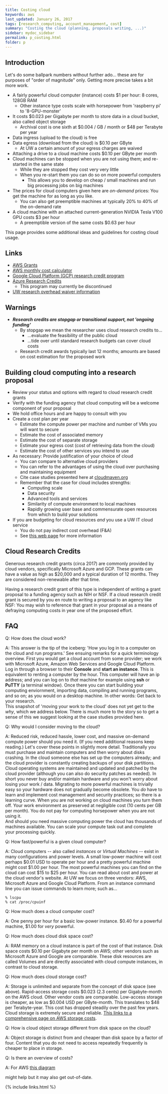 ```yaml
---
title: Costing cloud
keywords: aws
last_updated: January 26, 2017
tags: [research_computing, account_management, cost]
summary: "Costing the cloud (planning, proposals writing, ...)"
sidebar: mydoc_sidebar
permalink: p_costing.html
folder: p
---
```


## Introduction


Let's do some ballpark numbers without further ado... these are for purposes of "order of magnitude" 
only. Getting more precise takes a bit more work. 


- A fairly powerful cloud computer (instance) costs $1 per hour: 8 cores, 128GB RAM
  - Other instance type costs scale with horsepower from 'raspberry pi' to '8-GPU-monster'
- It costs $0.023 per Gigabyte per month to store data in a cloud bucket, also called object storage
  - Archival cost is one sixth at $0.004 / GB / month or $48 per Terabyte per year
- Data ingress (upload to the cloud) is free
- Data egress (download from the cloud) is $0.10 per GByte
  - At UW a certain amount of your egress charges are waived
- Attaching a drive to a cloud machine costs $0.10 per GByte per month 
- Cloud machines can be stopped when you are not using them; and re-started in the same state
  - While they are stopped they cost very very little
  - When you re-start them you can do so on more powerful computers
    - This allows you to develop on cheap / small machines and run big processing jobs on big machines
- The prices for cloud computers given here are *on-demand* prices: You get the machine for as long as you like.
  - You can also get preemptible machines at typically 20% to 40% of the on-demand rate
- A cloud machine with an attached current-generation NVIDIA Tesla V100 GPU costs $3 per hour 
  - A preemptible version of the same costs $0.63 per hour


This page provides some additional ideas and guidelines for costing cloud usage. 


## Links

- [AWS Grants](https://aws.amazon.com/grants/)
- [AWS monthly cost calculator](http://calculator.s3.amazonaws.com/calc5.html)
- [Google Cloud Platform (GCP) research credit program](https://www.blog.google/products/google-cloud/google-cloud-platform-announces-new-credits-program-researchers/)
- [Azure Research Credits](https://www.microsoft.com/en-us/research/academic-program/microsoft-azure-for-research/)
  - This program may currently be discontinued
- [UW research overhead waiver information](http://itconnect.uw.edu/research/waiver/)


## Warnings

- ***Research credits are stopgap or transitional support, not 'ongoing funding'***
  - By stopgap we mean the researcher uses cloud research credits to...
    - ...evaluate the feasibility of the public cloud 
    - ...tide over until standard research budgets can cover cloud costs
  - Research credit awards typically last 12 months; amounts are based on cost estimation for the proposed work


## Building cloud computing into a research proposal


- Review your status and options with regard to cloud research credit grants
- Verify with the funding agency that cloud computing will be a welcome component of your proposal
- We hold office hours and are happy to consult with you
- Create a cost plan per year
  - Estimate the compute power per machine and number of VMs you will want to secure
  - Estimate the cost of associated memory
  - Estimate the cost of separate storage
  - Estimate your egress cost (cost of retrieving data from the cloud)
  - Estimate the cost of other services you intend to use
- As necessary: Provide justification of your choice of cloud
  - You can compare to alternative cloud providers
  - You can refer to the advantages of using the cloud over purchasing and maintaining equipment
  - Cite case studies presented here at [cloudmaven.org](http://cloudmaven.org) 
  - Remember that the case for cloud includes strengths: 
    - Computing scale
    - Data security
    - Advanced tools and services
    - Similarity of compute environment to local machines
    - Rapidly growing user base and commensurate open resources from which to build your solutions
- If you are budgeting for cloud resources *and* you use a UW IT cloud service 
  - You do not pay indirect cost overhead (F&A)
  - See [this web page](http://itconnect.uw.edu/research/waiver/) for more information


## Cloud Research Credits


Generous research credit grants (circa 2017) are commonly provided by cloud vendors, specifically
Microsoft Azure and GCP.  These grants can have a value as high 
as $20,000 and a typical duration of 12 months. They are considered non-renewable after that time. 


Having a research credit grant of this type is independent of writing a grant proposal to a funding 
agency such as NIH or NSF. If a cloud research credit grant is secured by you en route to writing a
proposal to an agency like NSF: You may wish to reference that grant in your proposal as a means 
of defraying computing costs in year one of the proposed effort. 


## FAQ


Q: How does the cloud work? 


A: This answer is the tip of the iceberg: 'How you log in to a computer on the cloud and run programs.'
See ensuing remarks for a quick terminology overview. First you would get a cloud account from some provider;
we work with Microsoft Azure, Amazon Web Services and Google Cloud Platform. Log in through a browser to their
**Console** and **start an instance**. This is equivalent to renting a computer by the hour. This computer
will have an ip address; and you can log on to *that* machine for example using **ssh** or **PuTTY** (a 
terminal window).  Once there you can start building your computing enviornment, importing data, compiling and 
running programs, and so on; as you would on a desktop machine. In other words: Get back to your research.  
This snapshot of 'moving your work to the cloud' does not yet get to the *why*, which we address below. 
There is much more to the story so to get a sense of this we suggest looking at the case studies provided here.


Q: Why would I consider moving to the cloud? 


A: Reduced risk, reduced hassle, lower cost, and massive on-demand compute power should you need it. 
(If you need additional reasons keep reading.) Let's cover these points in slightly more detail.  Traditionally 
you must purchase and maintain computers and then worry about disks crashing. In the cloud someone else has set
up the computers already; and the cloud provider is constantly creating backups of your disk partitions. Cloud 
operating systems are maintained and updated and patched by the cloud provider (although you can also do security 
patches as needed).  In short you never buy and/or maintain hardware and you won't worry about losing your work / data. 
Migrating to more powerful machines is trivially easy so your hardware does not gradually become obsolete. 
You *do* have to learn and implement cost management and security practices; so there is a learning curve. 
When you are not working on cloud machines you turn them off. Your work environment as preserved at negligible
cost (10 cents per GB per month). You do not pay for computing horsepower when you are not using it.  
And should you need massive computing power the cloud has thousands of machines available. You can scale 
your compute task out and complete your processing quickly. 


Q: How fast/powerful is a given cloud computer?  


A: Cloud computers -- also called *instances* or *Virtual Machines* -- exist in many configurations and
power levels. A small low-power machine will cost perhaps $0.01 USD to operate per hour and a pretty 
powerful machine might cost $1.00 per hour. The most powerful machines you can find on the cloud can cost
$15 to $25 per hour.  You can read about cost and power at the cloud vendor's website. At UW we focus on three
vendors: AWS, Microsoft Azure and Google Cloud Platform.  From an instance command line you can issue 
commands to learn more; such as...


```
% lscpu
% cat /proc/cpuinf
```


Q: How much does a cloud computer cost? 


A: One penny per hour for a basic low-power instance. $0.40 for a powerful machine, $1.00 for *very* powerful.


Q: How much does cloud disk space cost? 


A: RAM memory on a cloud instance is part of the cost of that instance. Disk space costs $0.10 per 
Gigabyte per month on AWS; other vendors such as Microsoft Azure and Google are comparable. These 
disk resources are called Volumes and are directly associated with cloud compute instances, in contrast
to cloud storage.


Q: How much does cloud storage cost? 


A: Storage is unlimited and separate from the concept of disk space (see above). Rapid-access storage costs 
$0.023 (2.3 cents) per Gigabyte-month on the AWS cloud. Other vendor costs are comparable. Low-access storage 
is cheaper, as low as $0.004 USD per GByte-month. This translates to $48 per Terabyte-year. This cost 
has dropped steadily over the past few years. Cloud storage is extremely secure and reliable.
[This links to a comprehensive page on AWS storage costs](https://aws.amazon.com/s3/pricing). 


Q: How is cloud object storage different from disk space on the cloud? 


A: Object storage is distinct from and cheaper than disk space by a factor of four. Content that you do not need 
to access repeatedly frequently is cheaper to place in storage. 


Q: Is there an overview of costs? 


A: For AWS [this diagram](https://luckylittle.gitbooks.io/the-open-guide-to-amazon-web-services/content/figures/aws-data-transfer-costs.png) 

might help but it may also get out-of-date. 


{% include links.html %}
